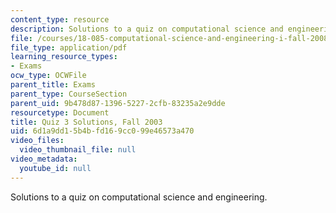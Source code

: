 ```yaml
---
content_type: resource
description: Solutions to a quiz on computational science and engineering.
file: /courses/18-085-computational-science-and-engineering-i-fall-2008/6d1a9dd15b4bfd169cc099e46573a470_q318085f03sol.pdf
file_type: application/pdf
learning_resource_types:
- Exams
ocw_type: OCWFile
parent_title: Exams
parent_type: CourseSection
parent_uid: 9b478d87-1396-5227-2cfb-83235a2e9dde
resourcetype: Document
title: Quiz 3 Solutions, Fall 2003
uid: 6d1a9dd1-5b4b-fd16-9cc0-99e46573a470
video_files:
  video_thumbnail_file: null
video_metadata:
  youtube_id: null
---
```

Solutions to a quiz on computational science and engineering.

